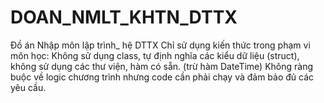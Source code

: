 # DOAN_NMLT_KHTN_DTTX
Đồ án Nhập môn lập trình_ hệ DTTX
Chỉ sử dụng kiến thức trong phạm vi môn học:
<space>Không sử dụng class, tự định nghĩa các kiểu dữ liệu (struct), không sử dụng các thư viện, hàm có sẵn. (trừ hàm DateTime)<space>
Không ràng buộc về logic chương trình nhưng code cần phải chạy và đảm bảo đủ các yêu cầu.
